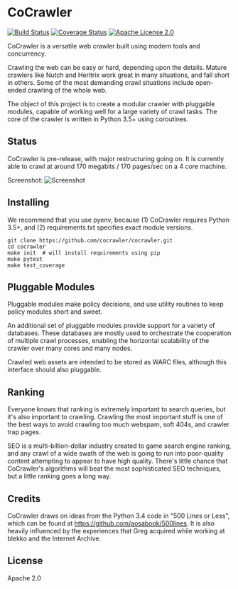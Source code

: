 # CoCrawler

[![Build Status](https://dev.azure.com/cocrawler/cocrawler/_apis/build/status/cocrawler.cocrawler?branchName=master)](https://dev.azure.com/cocrawler/cocrawler/_build/latest?definitionId=2&branchName=master)
[![Coverage Status](https://coveralls.io/repos/github/cocrawler/cocrawler/badge.svg?branch=master)](https://coveralls.io/github/cocrawler/cocrawler?branch=master)
[![Apache License 2.0](https://img.shields.io/github/license/cocrawler/cocrawler.svg)](LICENSE)

CoCrawler is a versatile web crawler built using modern tools and
concurrency.

Crawling the web can be easy or hard, depending upon the details.
Mature crawlers like Nutch and Heritrix work great in many situations,
and fall short in others. Some of the most demanding crawl situations
include open-ended crawling of the whole web.

The object of this project is to create a modular crawler with
pluggable modules, capable of working well for a large variety of
crawl tasks. The core of the crawler is written in Python 3.5+ using
coroutines.

## Status

CoCrawler is pre-release, with major restructuring going on. It is
currently able to crawl at around 170 megabits / 170 pages/sec on a 4
core machine.

Screenshot: ![Screenshot](https://cloud.githubusercontent.com/assets/2142266/19621581/92e83044-9849-11e6-825d-66b674cc59f0.png "Screenshot")

## Installing

We recommend that you use pyenv, because (1) CoCrawler requires Python
3.5+, and (2) requirements.txt specifies exact module versions.

```
git clone https://github.com/cocrawler/cocrawler.git
cd cocrawler
make init  # will install requirements using pip
make pytest
make test_coverage
```

## Pluggable Modules

Pluggable modules make policy decisions, and use utility routines
to keep policy modules short and sweet.

An additional set of pluggable modules provide support for a variety
of databases. These databases are mostly used to orchestrate the
cooperation of multiple crawl processes, enabling the horizontal
scalability of the crawler over many cores and many nodes.

Crawled web assets are intended to be stored as WARC files, although
this interface should also pluggable.

## Ranking

Everyone knows that ranking is extremely important to search queries,
but it's also important to crawling. Crawling the most important stuff
is one of the best ways to avoid crawling too much webspam, soft 404s,
and crawler trap pages.

SEO is a multi-billion-dollar industry created to game search engine
ranking, and any crawl of a wide swath of the web is going to run into
poor-quality content attempting to appear to have high quality.
There's little chance that CoCrawler's algorithms will beat the most
sophisticated SEO techniques, but a little ranking goes a long way.

## Credits

CoCrawler draws on ideas from the Python 3.4 code in "500 Lines or
Less", which can be found at https://github.com/aosabook/500lines.
It is also heavily influenced by the experiences that Greg acquired
while working at blekko and the Internet Archive.

## License

Apache 2.0
